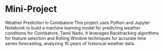 # Mini-Project
Weather Prediction in Coimbatore This project uses Python and Jupyter Notebook to build a machine learning model for predicting weather conditions for Coimbatore, Tamil Nadu.  It leverages Backtracking algorithms for feature selection and Rolling Window techniques for accurate time series forecasting, analyzing 10 years of historical weather data.
